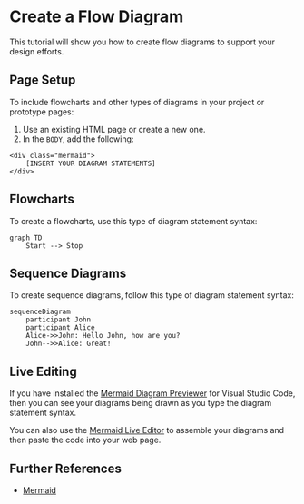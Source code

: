 Create a Flow Diagram
=====================

This tutorial will show you how to create flow diagrams to support your design efforts.

Page Setup
----------

To include flowcharts and other types of diagrams in your project or prototype pages:

1. Use an existing HTML page or create a new one.
2. In the <code>BODY</code>, add the following:

````
<div class="mermaid">
    [INSERT YOUR DIAGRAM STATEMENTS]
</div>
````

Flowcharts
----------

To create a flowcharts, use this type of diagram statement syntax:

````
graph TD
    Start --> Stop
````

Sequence Diagrams
-----------------

To create sequence diagrams, follow this type of diagram statement syntax:

````
sequenceDiagram
    participant John
    participant Alice
    Alice->>John: Hello John, how are you?
    John-->>Alice: Great!
````

Live Editing
------------

If you have installed the [Mermaid Diagram Previewer](https://marketplace.visualstudio.com/items?itemName=vstirbu.vscode-mermaid-preview) for Visual Studio Code, then you can see your diagrams being drawn as you type the diagram statement syntax.

You can also use the [Mermaid Live Editor](https://mermaidjs.github.io/mermaid-live-editor/#/edit/Z3JhcGggVEQKQVtDaHJpc3RtYXNdIC0tPnxHZXQgbW9uZXl8IEIoR28gc2hvcHBpbmcpCkIgLS0-IEN7TGV0IG1lIHRoaW5rfQpDIC0tPnxPbmV8IERbTGFwdG9wXQpDIC0tPnxUd298IEVbaVBob25lXQpDIC0tPnxUaHJlZXwgRltDYXJdCg) to assemble your diagrams and then paste the code into your web page.

Further References
------------------

- [Mermaid](https://mermaidjs.github.io/)